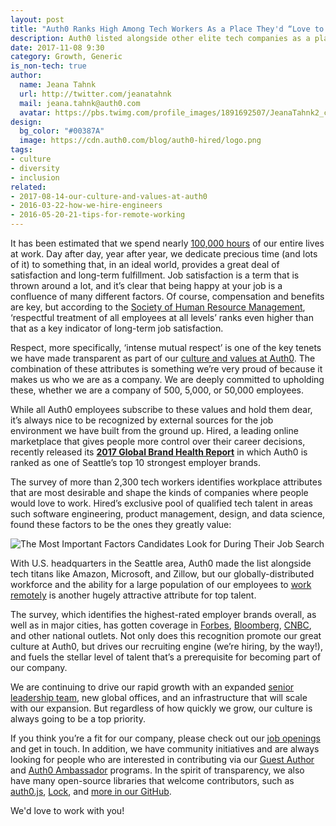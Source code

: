 ```yaml
---
layout: post
title: "Auth0 Ranks High Among Tech Workers As a Place They'd “Love to Work”"
description: Auth0 listed alongside other elite tech companies as a place people would love to work
date: 2017-11-08 9:30
category: Growth, Generic
is_non-tech: true
author:
  name: Jeana Tahnk
  url: http://twitter.com/jeanatahnk
  mail: jeana.tahnk@auth0.com
  avatar: https://pbs.twimg.com/profile_images/1891692507/JeanaTahnk2_crop_400x400.jpg
design:
  bg_color: "#00387A"
  image: https://cdn.auth0.com/blog/auth0-hired/logo.png
tags: 
- culture
- diversity
- inclusion
related:
- 2017-08-14-our-culture-and-values-at-auth0
- 2016-03-22-how-we-hire-engineers
- 2016-05-20-21-tips-for-remote-working
---
```


It has been estimated that we spend nearly [100,000 hours](https://www.amazon.com/Happiness-Work-Maximizing-Psychological-Capital/dp/0470749466) of our entire lives at work. Day after day, year after year, we dedicate precious time (and lots of it) to something that, in an ideal world, provides a great deal of satisfaction and long-term fulfillment. Job satisfaction is a term that is thrown around a lot, and it’s clear that being happy at your job is a confluence of many different factors. Of course, compensation and benefits are key, but according to the [Society of Human Resource Management](https://www.shrm.org/hr-today/trends-and-forecasting/research-and-surveys/Documents/2017-Employee-Job-Satisfaction-and-Engagement-Executive-Summary.pdf), ‘respectful treatment of all employees at all levels’ ranks even higher than that as a key indicator of long-term job satisfaction. 

Respect, more specifically, ‘intense mutual respect’ is one of the key tenets we have made transparent as part of our [culture and values at Auth0](https://auth0.com/blog/our-culture-and-values-at-auth0/). The combination of these attributes is something we’re very proud of because it makes us who we are as a company. We are deeply committed to upholding these, whether we are a company of 500, 5,000, or 50,000 employees. 

While all Auth0 employees subscribe to these values and hold them dear, it’s always nice to be recognized by external sources for the job environment we have built from the ground up. Hired, a leading online marketplace that gives people more control over their career decisions, recently released its [**2017 Global Brand Health Report**](https://hired.com/blog/highlights/hired-brand-health-report-2017/) in which Auth0 is ranked as one of Seattle’s top 10 strongest employer brands. 

The survey of more than 2,300 tech workers identifies workplace attributes that are most desirable and shape the kinds of companies where people would love to work. Hired’s exclusive pool of qualified tech talent in areas such software engineering, product management, design, and data science, found these factors to be the ones they greatly value:

![The Most Important Factors Candidates Look for During Their Job Search](https://cdn.auth0.com/blog/hired-brand-health-report/important-factors.png)

With U.S. headquarters in the Seattle area, Auth0 made the list alongside tech titans like Amazon, Microsoft, and Zillow, but our globally-distributed workforce and the ability for a large population of our employees to [work remotely](https://auth0.com/blog/21-tips-for-remote-working/) is another hugely attractive attribute for top talent. 

The survey, which identifies the highest-rated employer brands overall, as well as in major cities, has gotten coverage in [Forbes](https://www.forbes.com/sites/jeffkauflin/2017/10/27/the-tech-companies-people-want-to-work-for-most/), [Bloomberg](https://www.bloomberg.com/news/articles/2017-10-26/spacex-google-top-list-of-companies-techies-want-to-work-for), [CNBC](https://www.cnbc.com/2017/10/27/survey-says-tech-talent-wants-to-work-at-spacex-google-and-shopify.html), and other national outlets. Not only does this recognition promote our great culture at Auth0, but drives our recruiting engine (we’re hiring, by the way!), and fuels the stellar level of talent that’s a prerequisite for becoming part of our company. 

We are continuing to drive our rapid growth with an expanded [senior leadership team](https://auth0.com/blog/auth0-expands-leadership-team/), new global offices, and an infrastructure that will scale with our expansion. But regardless of how quickly we grow, our culture is always going to be a top priority. 

If you think you’re a fit for our company, please check out our [job openings](https://auth0.com/jobs#job-openings) and get in touch. In addition, we have community initiatives and are always looking for people who are interested in contributing via our [Guest Author](https://auth0.com/guest-authors) and [Auth0 Ambassador](https://auth0.com/ambassador-program) programs. In the spirit of transparency, we also have many open-source libraries that welcome contributors, such as [auth0.js](https://github.com/auth0/auth0.js), [Lock](https://github.com/auth0/lock), and [more in our GitHub](https://github.com/auth0).

We'd love to work with you!

